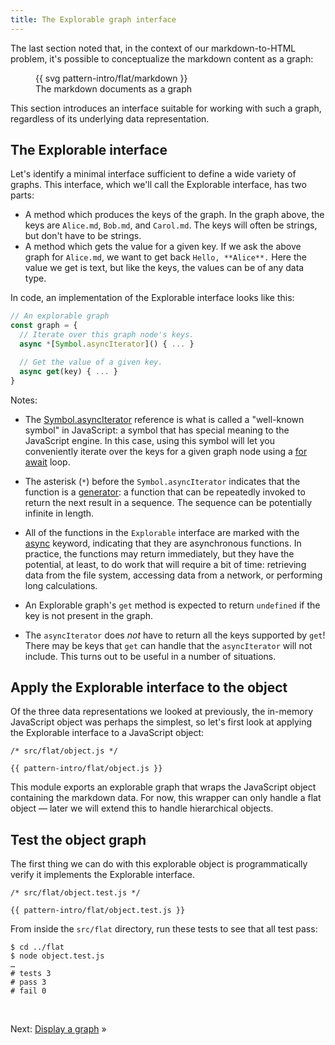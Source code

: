 ```yaml
---
title: The Explorable graph interface
---
```


The last section noted that, in the context of our markdown-to-HTML problem, it's possible to conceptualize the markdown content as a graph:

<figure>
  {{ svg pattern-intro/flat/markdown }}
  <figcaption>The markdown documents as a graph</figcaption>
</figure>

This section introduces an interface suitable for working with such a graph, regardless of its underlying data representation.

## The Explorable interface

Let's identify a minimal interface sufficient to define a wide variety of graphs. This interface, which we'll call the Explorable interface, has two parts:

- A method which produces the keys of the graph. In the graph above, the keys are `Alice.md`, `Bob.md`, and `Carol.md`. The keys will often be strings, but don't have to be strings.
- A method which gets the value for a given key. If we ask the above graph for `Alice.md`, we want to get back `Hello, **Alice**.` Here the value we get is text, but like the keys, the values can be of any data type.

In code, an implementation of the Explorable interface looks like this:

```js
// An explorable graph
const graph = {
  // Iterate over this graph node's keys.
  async *[Symbol.asyncIterator]() { ... }

  // Get the value of a given key.
  async get(key) { ... }
}
```

Notes:

- The [Symbol.asyncIterator](https://developer.mozilla.org/en-US/docs/Web/JavaScript/Reference/Global_Objects/Symbol/asyncIterator) reference is what is called a "well-known symbol" in JavaScript: a symbol that has special meaning to the JavaScript engine. In this case, using this symbol will let you conveniently iterate over the keys for a given graph node using a [for await](https://developer.mozilla.org/en-US/docs/Web/JavaScript/Reference/Statements/for-await...of) loop.

- The asterisk (`*`) before the `Symbol.asyncIterator` indicates that the function is a [generator](https://developer.mozilla.org/en-US/docs/Web/JavaScript/Reference/Global_Objects/Generator): a function that can be repeatedly invoked to return the next result in a sequence. The sequence can be potentially infinite in length.

- All of the functions in the `Explorable` interface are marked with the [async](https://developer.mozilla.org/en-US/docs/Web/JavaScript/Reference/Statements/async_function) keyword, indicating that they are asynchronous functions. In practice, the functions may return immediately, but they have the potential, at least, to do work that will require a bit of time: retrieving data from the file system, accessing data from a network, or performing long calculations.

- An Explorable graph's `get` method is expected to return `undefined` if the key is not present in the graph.

- The `asyncIterator` does _not_ have to return all the keys supported by `get`! There may be keys that `get` can handle that the `asyncIterator` will not include. This turns out to be useful in a number of situations.

## Apply the Explorable interface to the object

Of the three data representations we looked at previously, the in-memory JavaScript object was perhaps the simplest, so let's first look at applying the Explorable interface to a JavaScript object:

```{{'js'}}
/* src/flat/object.js */

{{ pattern-intro/flat/object.js }}
```

This module exports an explorable graph that wraps the JavaScript object containing the markdown data. For now, this wrapper can only handle a flat object — later we will extend this to handle hierarchical objects.

## Test the object graph

The first thing we can do with this explorable object is programmatically verify it implements the Explorable interface.

```{{'js'}}
/* src/flat/object.test.js */

{{ pattern-intro/flat/object.test.js }}
```

<span class="tutorialStep"></span> From inside the `src/flat` directory, run these tests to see that all test pass:

```console
$ cd ../flat
$ node object.test.js
…
# tests 3
# pass 3
# fail 0
```

&nbsp;

Next: [Display a graph](display.html) »
